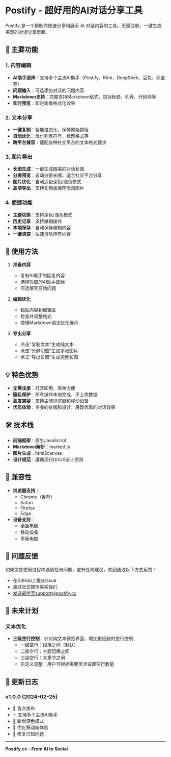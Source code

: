 # Postify - 超好用的AI对话分享工具

Postify 是一个帮助你快速分享和展示 AI 对话内容的工具。无需注册，一键生成美观的对话分享页面。

## 🌟 主要功能

### 1. 内容编辑
- **AI助手选择**：支持多个主流AI助手（Postify、Kimi、DeepSeek、豆包、元宝等）
- **问题输入**：可选添加对话的问题内容
- **Markdown支持**：完整支持Markdown格式，包括标题、列表、代码块等
- **实时预览**：即时查看格式化效果

### 2. 文本分享
- **一键复制**：智能格式化，保持原始排版
- **自动优化**：优化列表符号、标题格式等
- **跨平台兼容**：适配各种社交平台的文本格式要求

### 3. 图片导出
- **长图生成**：一键生成精美的对话长图
- **分屏预览**：自动分割长图，适合社交平台分享
- **图片优化**：自动适配深色/浅色模式
- **高清导出**：支持复制或保存高清图片

### 4. 便捷功能
- **主题切换**：支持深色/浅色模式
- **历史记录**：支持撤销操作
- **本地保存**：自动保存编辑内容
- **一键清空**：快速清除所有内容

## 🚀 使用方法

1. **准备内容**
   - 复制AI助手的回复内容
   - 选择对应的AI助手图标
   - 可选填写原始问题

2. **编辑优化**
   - 粘贴内容到编辑区
   - 检查并调整格式
   - 使用Markdown语法优化展示

3. **导出分享**
   - 点击"复制文本"生成纯文本
   - 点击"分屏切图"生成多张图片
   - 点击"导出长图"生成完整长图

## 💡 特色优势

- **无需注册**：打开即用，简单方便
- **隐私保护**：所有操作本地完成，不上传数据
- **高度兼容**：支持主流浏览器和移动设备
- **优质体验**：专业的排版和设计，展现优雅的对话效果

## 🛠️ 技术栈

- **前端框架**：原生JavaScript
- **Markdown解析**：marked.js
- **图片生成**：html2canvas
- **设计规范**：遵循现代UI/UX设计原则

## 📱 兼容性

- **浏览器支持**：
  - Chrome（推荐）
  - Safari
  - Firefox
  - Edge
- **设备支持**：
  - 桌面电脑
  - 移动设备
  - 平板电脑

## 🤝 问题反馈

如果您在使用过程中遇到任何问题，或有任何建议，欢迎通过以下方式反馈：
- 在GitHub上提交Issue
- 通过社交媒体联系我们
- 发送邮件至support@postify.cc

## 🔮 未来计划

### 文本优化
- **三级空行控制**：针对纯文本预览界面，增加更细致的空行控制
  - 一级空行：段落之间（默认）
  - 二级空行：主题切换之间
  - 三级空行：大章节之间
  - 自定义调整：用户可根据需要灵活设置空行数量

## 📝 更新日志

### v1.0.0 (2024-02-25)
- 🎉 首次发布
- ✨ 支持多个主流AI助手
- 🎨 新增深色模式
- 📱 优化移动端体验
- 🔧 修复已知问题

---

**Postify.cc - From AI to Social**